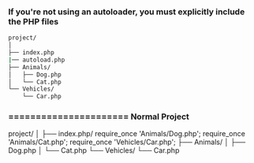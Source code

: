 ### If you're not using an autoloader, you must explicitly include the PHP files

```bash
project/
│
├── index.php
|── autoload.php
├── Animals/
│   ├── Dog.php
│   └── Cat.php
└── Vehicles/
    └── Car.php
```
### ====================== Normal Project

project/
│
├── index.php/
                require_once 'Animals/Dog.php';
                require_once 'Animals/Cat.php';
                require_once 'Vehicles/Car.php';
├── Animals/
│   ├── Dog.php
│   └── Cat.php
└── Vehicles/
    └── Car.php
